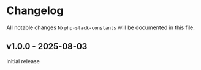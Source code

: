# Changelog

All notable changes to `php-slack-constants` will be documented in this file.

## v1.0.0 - 2025-08-03

Initial release
